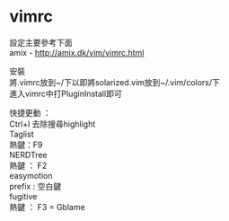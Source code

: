 # vimrc
設定主要參考下面<br>
amix - http://amix.dk/vim/vimrc.html<br>

安裝<br>
將.vimrc放到~/下以即將solarized.vim放到~/.vim/colors/下<br>
進入vimrc中打PluginInstall即可<br>

快捷更動 ： <br>
Ctrl+l 去除搜尋highlight<br>
Taglist <br>
  熱鍵：F9<br>
NERDTree<br>
  熱鍵 ： F2<br>
easymotion<br>
  prefix : 空白鍵<br>
fugitive<br>
  熱鍵 ： F3 = Gblame<br>
